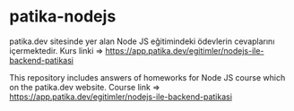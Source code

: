 # patika-nodejs

patika.dev sitesinde yer alan Node JS eğitimindeki ödevlerin cevaplarını içermektedir.
Kurs linki => https://app.patika.dev/egitimler/nodejs-ile-backend-patikasi

This repository includes answers of homeworks for Node JS course which on the patika.dev website.
Course link => https://app.patika.dev/egitimler/nodejs-ile-backend-patikasi
